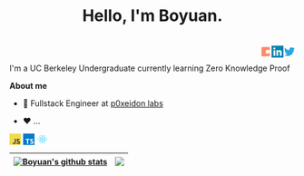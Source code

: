 <h1 align="center">Hello, I'm Boyuan.</h1>

<br>
<a href="https://twitter.com/0xBoyuanD">
  <img align="right" alt="Boyuan Deng | Twitter" width="21px" src="https://raw.githubusercontent.com/Boyuan-Deng/Boyuan-Deng/main/assets/twitter.svg" />
</a>
<a href="https://www.linkedin.com/in/boyuan-deng/">
  <img align="right" alt="Boyuan Deng | Linkedin" width="21px" src="https://raw.githubusercontent.com/Boyuan-Deng/Boyuan-Deng/main/assets/linkedin.svg" />
</a>
<a href="https://coda.io/@boyuan-deng/readings">
  <img align="right" alt="Boyuan Deng | Coda" width="21px" src="https://raw.githubusercontent.com/Boyuan-Deng/Boyuan-Deng/main/assets/coda.svg" />
</a>
<br>


I'm a UC Berkeley Undergraduate currently learning Zero Knowledge Proof

**About me**

- 💼 Fullstack Engineer at [p0xeidon labs](https://www.p0xeidon.xyz/)

- ❤️ ...

<code><img align="center" height="20" alt="javascript" src="https://raw.githubusercontent.com/github/explore/80688e429a7d4ef2fca1e82350fe8e3517d3494d/topics/javascript/javascript.png"></code>
<code><img align="center" height="20" alt="typescript" src="https://raw.githubusercontent.com/github/explore/80688e429a7d4ef2fca1e82350fe8e3517d3494d/topics/typescript/typescript.png"></code>
<code><img align="center" height="20" alt="react" src="https://raw.githubusercontent.com/github/explore/80688e429a7d4ef2fca1e82350fe8e3517d3494d/topics/react/react.png"></code> 


| <a href="https://github.com/Boyuan-Deng/github-readme-stats"><img align="center" src="https://github-readme-stats.vercel.app/api?username=Boyuan-Deng&show_icons=true&include_all_commits=true&theme=buefy&hide_border=true" alt="Boyuan's github stats" /></a> | <a href="https://github.com/Boyuan-Deng/github-readme-stats"><img align="center" src="https://github-readme-stats.vercel.app/api/top-langs/?username=Boyuan-Deng&layout=compact&theme=buefy&hide_border=true" /></a> |
| ------------- | ------------- |

<!-- #### Top Repositories


<a href="https://github.com/Boyuan-Deng/github-readme-stats">
  <img align="center" src="https://github-readme-stats.vercel.app/api/pin/?username=Boyuan-Deng&repo=github-readme-stats&theme=buefy" />
</a>
<a href="https://github.com/Boyuan-Deng/Boyuan-Deng.github.io">
  <img align="center" src="https://github-readme-stats.vercel.app/api/pin/?username=Boyuan-Deng&repo=anuraghazra.github.io&theme=buefy" />
</a>

<br />
<br /> -->

